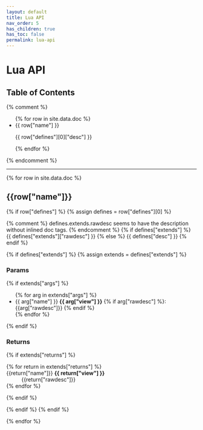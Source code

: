 ```yaml
---
layout: default
title: Lua API
nav_order: 5
has_children: true
has_toc: false
permalink: lua-api
---
```


# Lua API

## Table of Contents

{% comment %}
<ul>
{% for row in site.data.doc %}
<li>
{{ row["name"] }} <br>
<p>{{ row["defines"][0]["desc"] }}</p>
</li>
{% endfor %}
</ul>
{% endcomment %}

<hr>

{% for row in site.data.doc %}

<h2>{{row["name"]}}</h2>

{% if row["defines"] %}
{% assign defines = row["defines"][0] %}

{% comment %}
  defines.extends.rawdesc seems to have the description without inlined doc tags.
{% endcomment %}
{% if defines["extends"] %}
{{ defines["extends"]["rawdesc"] }}
{% else %}
{{ defines["desc"] }}
{% endif %}

{% if defines["extends"] %}
{% assign extends = defines["extends"] %}

<h3>Params</h3>

{% if extends["args"] %}

<ul>
{% for arg in extends["args"] %}
  <li>
    {{ arg["name"] }} <b>{{ arg["view"] }}</b> {% if arg["rawdesc"] %}: {{arg["rawdesc"]}} {% endif %}
  </li>
{% endfor %}
</ul>

{% endif %}

<h3>Returns</h3>

{% if extends["returns"] %}

<dl>
{% for return in extends["returns"] %}
  <dt>{{return["name"]}} <b>{{ return["view"] }}</b></dt>
  <dd>{{return["rawdesc"]}}</dd>
{% endfor %}
</dl>
{% endif %}

{% endif %}
{% endif %}

{% endfor %}
